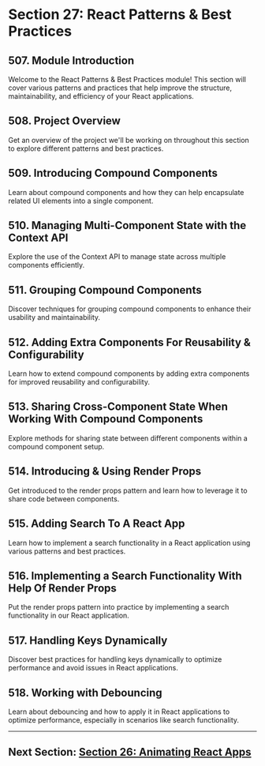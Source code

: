 # Section 27: React Patterns & Best Practices

## 507. Module Introduction

Welcome to the React Patterns & Best Practices module! This section will cover various patterns and practices that help improve the structure, maintainability, and efficiency of your React applications.

## 508. Project Overview

Get an overview of the project we'll be working on throughout this section to explore different patterns and best practices.

## 509. Introducing Compound Components

Learn about compound components and how they can help encapsulate related UI elements into a single component.

## 510. Managing Multi-Component State with the Context API

Explore the use of the Context API to manage state across multiple components efficiently.

## 511. Grouping Compound Components

Discover techniques for grouping compound components to enhance their usability and maintainability.

## 512. Adding Extra Components For Reusability & Configurability

Learn how to extend compound components by adding extra components for improved reusability and configurability.

## 513. Sharing Cross-Component State When Working With Compound Components

Explore methods for sharing state between different components within a compound component setup.

## 514. Introducing & Using Render Props

Get introduced to the render props pattern and learn how to leverage it to share code between components.

## 515. Adding Search To A React App

Learn how to implement a search functionality in a React application using various patterns and best practices.

## 516. Implementing a Search Functionality With Help Of Render Props

Put the render props pattern into practice by implementing a search functionality in our React application.

## 517. Handling Keys Dynamically

Discover best practices for handling keys dynamically to optimize performance and avoid issues in React applications.

## 518. Working with Debouncing

Learn about debouncing and how to apply it in React applications to optimize performance, especially in scenarios like search functionality.

---

## Next Section: [Section 26: Animating React Apps](/Section26-animating-react-apps)
